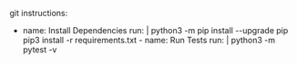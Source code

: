 git instructions:

   - name: Install Dependencies
      run: |
        python3 -m pip install --upgrade pip
        pip3 install -r requirements.txt
    - name: Run Tests
      run: |
        python3 -m pytest -v

